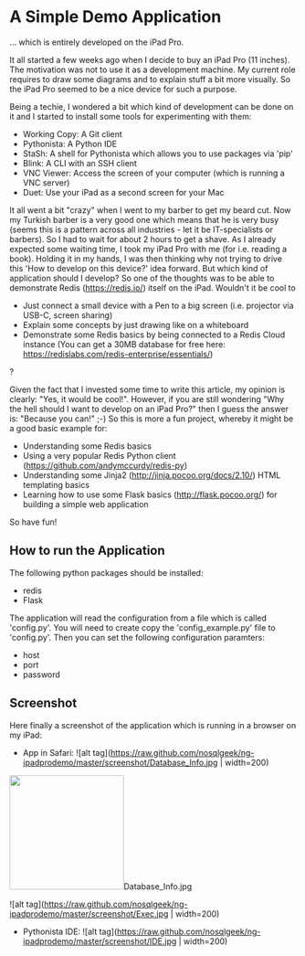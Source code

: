 # A Simple Demo Application 

... which is entirely developed on the iPad Pro.

It all started a few weeks ago when I decide to buy an iPad Pro (11 inches). The motivation was not to use it as a development machine. My current role requires to draw some diagrams and to explain stuff a bit more visually. So the iPad Pro seemed to be a nice device for such a purpose.

Being a techie, I wondered a bit which kind of development can be done on it and I started to install some tools for experimenting with them:

* Working Copy: A Git client
* Pythonista: A Python IDE
* StaSh: A shell for Pythonista which allows you to use packages via 'pip'
* Blink: A CLI with an SSH client
* VNC Viewer: Access the screen of your computer (which is running a VNC server)
* Duet: Use your iPad as a second screen for your Mac

It all went a bit "crazy" when I went to my barber to get my beard cut. Now my Turkish barber is a very good one which means that he is very busy (seems this is a pattern across all industries - let it be IT-specialists or barbers). So I had to wait for about 2 hours to get a shave. As I already expected some waiting time, I took my iPad Pro with me (for i.e. reading a book). Holding it in my hands, I was then thinking why not trying to drive this 'How to develop on this device?' idea forward. But which kind of application should I develop? So one of the thoughts was to be able to demonstrate Redis (https://redis.io/) itself on the iPad. Wouldn't it be cool to

* Just connect a small device with a Pen to a big screen (i.e. projector via USB-C, screen sharing)
* Explain some concepts by just drawing like on a whiteboard
* Demonstrate some Redis basics by being connected to a Redis Cloud instance (You can get a 30MB database for free here: https://redislabs.com/redis-enterprise/essentials/)

? 

Given the fact that I invested some time to write this article, my opinion is clearly: "Yes, it would be cool!".  However, if you are still wondering "Why the hell should I want to develop on an iPad Pro?" then I guess the answer is: "Because you can!" ;-) So this is more a fun project, whereby it might be a good basic example for:

* Understanding some Redis basics
* Using a very popular Redis Python client (https://github.com/andymccurdy/redis-py)
* Understanding some Jinja2 (http://jinja.pocoo.org/docs/2.10/) HTML templating basics
* Learning how to use some Flask basics (http://flask.pocoo.org/) for building a simple web application

So have fun!

## How to run the Application

The following python packages should be installed:

* redis
* Flask

The application will read the configuration from a file which is called 'config.py'. You will need to create copy the 'config_example.py' file to 'config.py'. Then you can set the following configuration paramters:

* host
* port
* password


## Screenshot

Here finally a screenshot of the application which is running in a browser on my iPad:

* App in Safari:
![alt tag](https://raw.github.com/nosqlgeek/ng-ipadprodemo/master/screenshot/Database_Info.jpg | width=200)

<img src="https://raw.github.com/nosqlgeek/ng-ipadprodemo/master/screenshot/Database_Info.jpg" width="200">Database_Info.jpg</img>

![alt tag](https://raw.github.com/nosqlgeek/ng-ipadprodemo/master/screenshot/Exec.jpg | width=200)

* Pythonista IDE:
![alt tag](https://raw.github.com/nosqlgeek/ng-ipadprodemo/master/screenshot/IDE.jpg | width=200)
